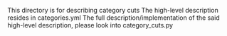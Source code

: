 This directory is for describing category cuts
The high-level description resides in categories.yml
The full description/implementation of the said high-level description, please look into category_cuts.py
